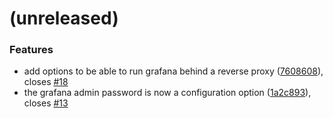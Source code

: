 <a name=""></a>
# (unreleased)


### Features

* add options to be able to run grafana behind a reverse proxy ([7608608](https://github.com/metwork-framework/mfadmin/commit/7608608)), closes [#18](https://github.com/metwork-framework/mfadmin/issues/18)
* the grafana admin password is now a configuration option ([1a2c893](https://github.com/metwork-framework/mfadmin/commit/1a2c893)), closes [#13](https://github.com/metwork-framework/mfadmin/issues/13)




